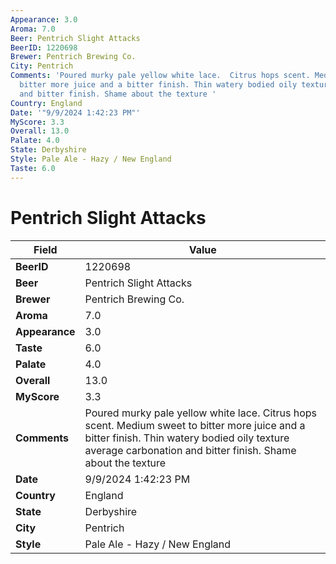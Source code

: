 ```yaml
---
Appearance: 3.0
Aroma: 7.0
Beer: Pentrich Slight Attacks
BeerID: 1220698
Brewer: Pentrich Brewing Co.
City: Pentrich
Comments: 'Poured murky pale yellow white lace.  Citrus hops scent. Medium sweet to
  bitter more juice and a bitter finish. Thin watery bodied oily texture average carbonation
  and bitter finish. Shame about the texture '
Country: England
Date: '"9/9/2024 1:42:23 PM"'
MyScore: 3.3
Overall: 13.0
Palate: 4.0
State: Derbyshire
Style: Pale Ale - Hazy / New England
Taste: 6.0
---
```


# Pentrich Slight Attacks

| Field         | Value |
|---------------|-------|
| **BeerID** | 1220698 |
| **Beer** | Pentrich Slight Attacks |
| **Brewer** | Pentrich Brewing Co. |
| **Aroma** | 7.0 |
| **Appearance** | 3.0 |
| **Taste** | 6.0 |
| **Palate** | 4.0 |
| **Overall** | 13.0 |
| **MyScore** | 3.3 |
| **Comments** | Poured murky pale yellow white lace.  Citrus hops scent. Medium sweet to bitter more juice and a bitter finish. Thin watery bodied oily texture average carbonation and bitter finish. Shame about the texture  |
| **Date** | 9/9/2024 1:42:23 PM |
| **Country** | England |
| **State** | Derbyshire |
| **City** | Pentrich |
| **Style** | Pale Ale - Hazy / New England |
